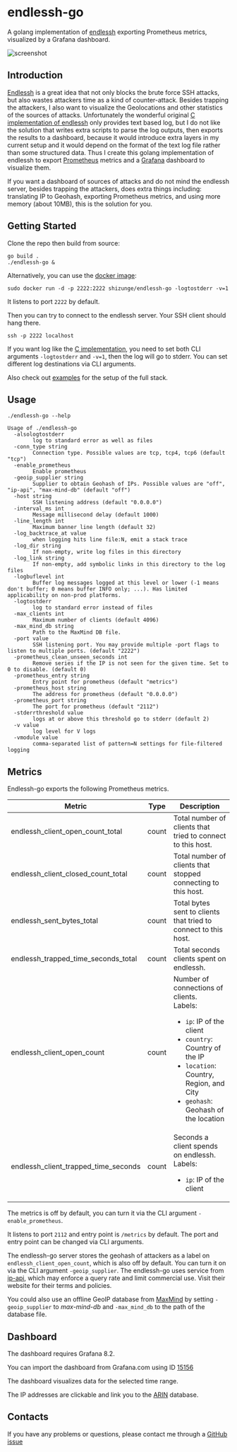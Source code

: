 # endlessh-go

A golang implementation of [endlessh](https://nullprogram.com/blog/2019/03/22/) exporting Prometheus metrics, visualized by a Grafana dashboard.

![screenshot](https://github.com/shizunge/endlessh-go/raw/main/dashboard/screenshot.png)

## Introduction

[Endlessh](https://nullprogram.com/blog/2019/03/22/) is a great idea that not only blocks the brute force SSH attacks, but also wastes attackers time as a kind of counter-attack. Besides trapping the attackers, I also want to visualize the Geolocations and other statistics of the sources of attacks. Unfortunately the wonderful original [C implementation of endlessh](https://github.com/skeeto/endlessh) only provides text based log, but I do not like the solution that writes extra scripts to parse the log outputs, then exports the results to a dashboard, because it would introduce extra layers in my current setup and it would depend on the format of the text log file rather than some structured data. Thus I create this golang implementation of endlessh to export [Prometheus](https://prometheus.io/) metrics and a [Grafana](https://grafana.com/) dashboard to visualize them.

If you want a dashboard of sources of attacks and do not mind the endlessh server, besides trapping the attackers, does extra things including: translating IP to Geohash, exporting Prometheus metrics, and using more memory (about 10MB), this is the solution for you.

## Getting Started

Clone the repo then build from source:

```
go build .
./endlessh-go &
```

Alternatively, you can use the [docker image](https://hub.docker.com/r/shizunge/endlessh-go):

```
sudo docker run -d -p 2222:2222 shizunge/endlessh-go -logtostderr -v=1
```

It listens to port `2222` by default.

Then you can try to connect to the endlessh server. Your SSH client should hang there.

```
ssh -p 2222 localhost
```

If you want log like the [C implementation](https://github.com/skeeto/endlessh), you need to set both CLI arguments `-logtostderr` and `-v=1`, then the log will go to stderr. You can set different log destinations via CLI arguments.

Also check out [examples](./examples/README.md) for the setup of the full stack.

## Usage

`./endlessh-go --help`

```
Usage of ./endlessh-go
  -alsologtostderr
        log to standard error as well as files
  -conn_type string
        Connection type. Possible values are tcp, tcp4, tcp6 (default "tcp")
  -enable_prometheus
        Enable prometheus
  -geoip_supplier string
        Supplier to obtain Geohash of IPs. Possible values are "off", "ip-api", "max-mind-db" (default "off")
  -host string
        SSH listening address (default "0.0.0.0")
  -interval_ms int
        Message millisecond delay (default 1000)
  -line_length int
        Maximum banner line length (default 32)
  -log_backtrace_at value
        when logging hits line file:N, emit a stack trace
  -log_dir string
        If non-empty, write log files in this directory
  -log_link string
        If non-empty, add symbolic links in this directory to the log files
  -logbuflevel int
        Buffer log messages logged at this level or lower (-1 means don't buffer; 0 means buffer INFO only; ...). Has limited applicability on non-prod platforms.
  -logtostderr
        log to standard error instead of files
  -max_clients int
        Maximum number of clients (default 4096)
  -max_mind_db string
        Path to the MaxMind DB file.
  -port value
        SSH listening port. You may provide multiple -port flags to listen to multiple ports. (default "2222")
  -prometheus_clean_unseen_seconds int
        Remove series if the IP is not seen for the given time. Set to 0 to disable. (default 0)
  -prometheus_entry string
        Entry point for prometheus (default "metrics")
  -prometheus_host string
        The address for prometheus (default "0.0.0.0")
  -prometheus_port string
        The port for prometheus (default "2112")
  -stderrthreshold value
        logs at or above this threshold go to stderr (default 2)
  -v value
        log level for V logs
  -vmodule value
        comma-separated list of pattern=N settings for file-filtered logging
```

## Metrics

Endlessh-go exports the following Prometheus metrics.

| Metric                               | Type  | Description  |
|--------------------------------------|-------|--------------|
| endlessh_client_open_count_total     | count | Total number of clients that tried to connect to this host. |
| endlessh_client_closed_count_total   | count | Total number of clients that stopped connecting to this host. |
| endlessh_sent_bytes_total            | count | Total bytes sent to clients that tried to connect to this host. |
| endlessh_trapped_time_seconds_total  | count | Total seconds clients spent on endlessh. |
| endlessh_client_open_count           | count | Number of connections of clients. <br> Labels: <br> <ul><li> `ip`: IP of the client </li> <li>  `country`: Country of the IP </li> <li>  `location`: Country, Region, and City </li> <li>  `geohash`: Geohash of the location </li></ul> |
| endlessh_client_trapped_time_seconds | count | Seconds a client spends on endlessh. <br> Labels: <br> <ul><li>  `ip`: IP of the client </li></ul> |

The metrics is off by default, you can turn it via the CLI argument `-enable_prometheus`.

It listens to port `2112` and entry point is `/metrics` by default. The port and entry point can be changed via CLI arguments.

The endlessh-go server stores the geohash of attackers as a label on `endlessh_client_open_count`, which is also off by default. You can turn it on via the CLI argument `-geoip_supplier`. The endlessh-go uses service from [ip-api](https://ip-api.com/), which may enforce a query rate and limit commercial use. Visit their website for their terms and policies.

You could also use an offline GeoIP database from [MaxMind](https://www.maxmind.com) by setting `-geoip_supplier` to _max-mind-db_ and `-max_mind_db` to the path of the database file.

## Dashboard

The dashboard requires Grafana 8.2.

You can import the dashboard from Grafana.com using ID [15156](https://grafana.com/grafana/dashboards/15156)

The dashboard visualizes data for the selected time range.

The IP addresses are clickable and link you to the [ARIN](https://www.arin.net/) database.

## Contacts

If you have any problems or questions, please contact me through a [GitHub issue](https://github.com/shizunge/endlessh-go/issues)
